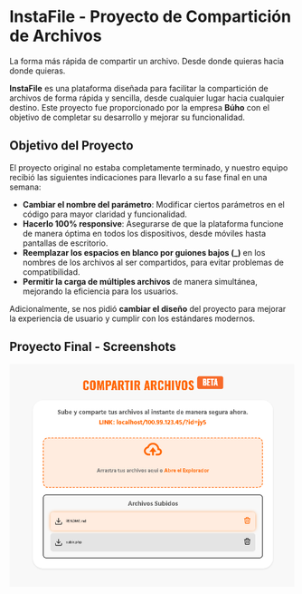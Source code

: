 # InstaFile - Proyecto de Compartición de Archivos
La forma más rápida de compartir un archivo. Desde donde quieras hacia donde quieras.

**InstaFile** es una plataforma diseñada para facilitar la compartición de archivos de forma rápida y sencilla, desde cualquier lugar hacia cualquier destino. Este proyecto fue proporcionado por la empresa **Búho** con el objetivo de completar su desarrollo y mejorar su funcionalidad.

## Objetivo del Proyecto

El proyecto original no estaba completamente terminado, y nuestro equipo recibió las siguientes indicaciones para llevarlo a su fase final en una semana:

- **Cambiar el nombre del parámetro**: Modificar ciertos parámetros en el código para mayor claridad y funcionalidad.
- **Hacerlo 100% responsive**: Asegurarse de que la plataforma funcione de manera óptima en todos los dispositivos, desde móviles hasta pantallas de escritorio.
- **Reemplazar los espacios en blanco por guiones bajos (_)** en los nombres de los archivos al ser compartidos, para evitar problemas de compatibilidad.
- **Permitir la carga de múltiples archivos** de manera simultánea, mejorando la eficiencia para los usuarios.

Adicionalmente, se nos pidió **cambiar el diseño** del proyecto para mejorar la experiencia de usuario y cumplir con los estándares modernos.

## Proyecto Final - Screenshots
![App Screenshot](./compartir.png)
